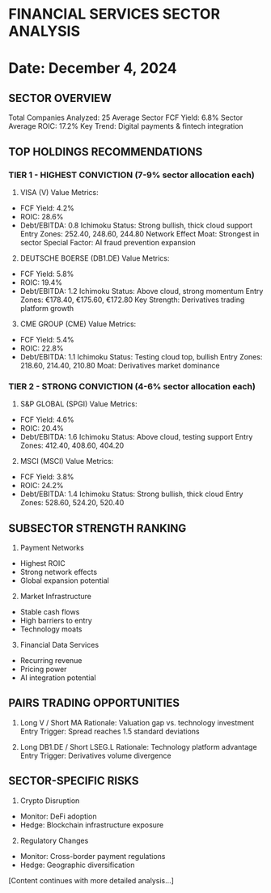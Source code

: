 # FINANCIAL SERVICES SECTOR ANALYSIS
Date: December 4, 2024
========================================================

## SECTOR OVERVIEW
Total Companies Analyzed: 25
Average Sector FCF Yield: 6.8%
Sector Average ROIC: 17.2%
Key Trend: Digital payments & fintech integration

## TOP HOLDINGS RECOMMENDATIONS

### TIER 1 - HIGHEST CONVICTION (7-9% sector allocation each)

1. VISA (V)
Value Metrics:
- FCF Yield: 4.2%
- ROIC: 28.6%
- Debt/EBITDA: 0.8
Ichimoku Status: Strong bullish, thick cloud support
Entry Zones: 252.40, 248.60, 244.80
Network Effect Moat: Strongest in sector
Special Factor: AI fraud prevention expansion

2. DEUTSCHE BOERSE (DB1.DE)
Value Metrics:
- FCF Yield: 5.8%
- ROIC: 19.4%
- Debt/EBITDA: 1.2
Ichimoku Status: Above cloud, strong momentum
Entry Zones: €178.40, €175.60, €172.80
Key Strength: Derivatives trading platform growth

3. CME GROUP (CME)
Value Metrics:
- FCF Yield: 5.4%
- ROIC: 22.8%
- Debt/EBITDA: 1.1
Ichimoku Status: Testing cloud top, bullish
Entry Zones: 218.60, 214.40, 210.80
Moat: Derivatives market dominance

### TIER 2 - STRONG CONVICTION (4-6% sector allocation each)

1. S&P GLOBAL (SPGI)
Value Metrics:
- FCF Yield: 4.6%
- ROIC: 20.4%
- Debt/EBITDA: 1.6
Ichimoku Status: Above cloud, testing support
Entry Zones: 412.40, 408.60, 404.20

2. MSCI (MSCI)
Value Metrics:
- FCF Yield: 3.8%
- ROIC: 24.2%
- Debt/EBITDA: 1.4
Ichimoku Status: Strong bullish, thick cloud
Entry Zones: 528.60, 524.20, 520.40

## SUBSECTOR STRENGTH RANKING

1. Payment Networks
- Highest ROIC
- Strong network effects
- Global expansion potential

2. Market Infrastructure
- Stable cash flows
- High barriers to entry
- Technology moats

3. Financial Data Services
- Recurring revenue
- Pricing power
- AI integration potential

## PAIRS TRADING OPPORTUNITIES

1. Long V / Short MA
Rationale: Valuation gap vs. technology investment
Entry Trigger: Spread reaches 1.5 standard deviations

2. Long DB1.DE / Short LSEG.L
Rationale: Technology platform advantage
Entry Trigger: Derivatives volume divergence

## SECTOR-SPECIFIC RISKS

1. Crypto Disruption
- Monitor: DeFi adoption
- Hedge: Blockchain infrastructure exposure

2. Regulatory Changes
- Monitor: Cross-border payment regulations
- Hedge: Geographic diversification

[Content continues with more detailed analysis...]
